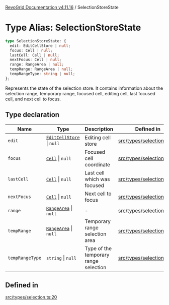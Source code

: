 [RevoGrid Documentation v4.11.16](README.md) / SelectionStoreState

# Type Alias: SelectionStoreState

```ts
type SelectionStoreState: {
  edit: EditCellStore | null;
  focus: Cell | null;
  lastCell: Cell | null;
  nextFocus: Cell | null;
  range: RangeArea | null;
  tempRange: RangeArea | null;
  tempRangeType: string | null;
};
```

Represents the state of the selection store.
It contains information about the selection range, temporary range,
focused cell, editing cell, last focused cell, and next cell to focus.

## Type declaration

| Name | Type | Description | Defined in |
| ------ | ------ | ------ | ------ |
| `edit` | [`EditCellStore`](Interface.EditCellStore.md) \| `null` | Editing cell store | [src/types/selection.ts:37](https://github.com/revolist/revogrid/blob/4a2e1c34e7e1a3d80ec42c0347cc2f82d785aa84/src/types/selection.ts#L37) |
| `focus` | [`Cell`](Interface.Cell.md) \| `null` | Focused cell coordinate | [src/types/selection.ts:33](https://github.com/revolist/revogrid/blob/4a2e1c34e7e1a3d80ec42c0347cc2f82d785aa84/src/types/selection.ts#L33) |
| `lastCell` | [`Cell`](Interface.Cell.md) \| `null` | Last cell which was focused | [src/types/selection.ts:41](https://github.com/revolist/revogrid/blob/4a2e1c34e7e1a3d80ec42c0347cc2f82d785aa84/src/types/selection.ts#L41) |
| `nextFocus` | [`Cell`](Interface.Cell.md) \| `null` | Next cell to focus | [src/types/selection.ts:45](https://github.com/revolist/revogrid/blob/4a2e1c34e7e1a3d80ec42c0347cc2f82d785aa84/src/types/selection.ts#L45) |
| `range` | [`RangeArea`](TypeAlias.RangeArea.md) \| `null` | - | [src/types/selection.ts:21](https://github.com/revolist/revogrid/blob/4a2e1c34e7e1a3d80ec42c0347cc2f82d785aa84/src/types/selection.ts#L21) |
| `tempRange` | [`RangeArea`](TypeAlias.RangeArea.md) \| `null` | Temporary range selection area | [src/types/selection.ts:25](https://github.com/revolist/revogrid/blob/4a2e1c34e7e1a3d80ec42c0347cc2f82d785aa84/src/types/selection.ts#L25) |
| `tempRangeType` | `string` \| `null` | Type of the temporary range selection | [src/types/selection.ts:29](https://github.com/revolist/revogrid/blob/4a2e1c34e7e1a3d80ec42c0347cc2f82d785aa84/src/types/selection.ts#L29) |

## Defined in

[src/types/selection.ts:20](https://github.com/revolist/revogrid/blob/4a2e1c34e7e1a3d80ec42c0347cc2f82d785aa84/src/types/selection.ts#L20)
